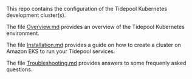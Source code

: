 This repo contains the configuration of the Tidepool Kubernetes development cluster(s).

The file [Overview.md](https://github.com/tidepool-org/cluster-development/blob/master/Overview.md) provides an overview of the Tidepool Kubernetes environment.

The file [Installation.md](https://github.com/tidepool-org/cluster-development/blob/master/Installation.md) provides a guide on how to create a cluster on Amazon EKS to run your Tidepool services.

The file [Troubleshooting.md](https://github.com/tidepool-org/cluster-development/blob/master/Troubleshooting.md) provides answers to some frequenly asked questions.

